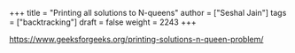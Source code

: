 +++
title = "Printing all solutions to N-queens"
author = ["Seshal Jain"]
tags = ["backtracking"]
draft = false
weight = 2243
+++

<https://www.geeksforgeeks.org/printing-solutions-n-queen-problem/>
